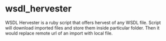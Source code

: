 wsdl_hervester
==============

WSDL Hervester is a ruby script that offers hervest of any WSDL file.
Script will download imported files and store them inside particular folder.
Then it would replace remote url of an import with local file.
